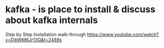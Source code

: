 # kafka - is place to install & discuss about kafka internals
Step by Step Installation walk-through https://www.youtube.com/watch?v=DjbWM6Jr13Q&t=2489s
